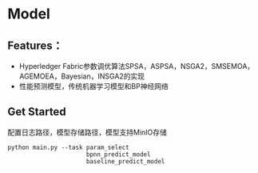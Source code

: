 # Model

## Features：

- Hyperledger Fabric参数调优算法SPSA，ASPSA，NSGA2，SMSEMOA，AGEMOEA，Bayesian，INSGA2的实现
- 性能预测模型，传统机器学习模型和BP神经网络

## Get Started

配置日志路径，模型存储路径，模型支持MinIO存储

```
python main.py --task param_select
					  bpnn_predict_model
					  baseline_predict_model
```

